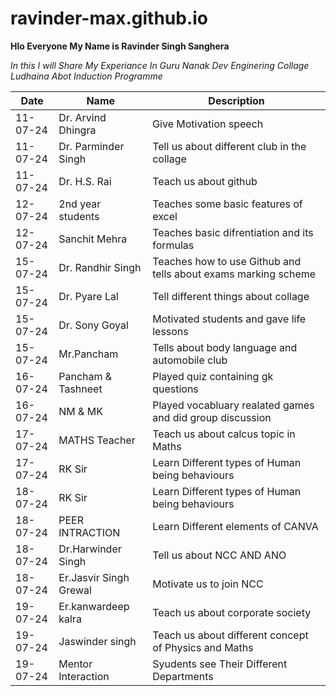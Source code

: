 # ravinder-max.github.io
**Hlo Everyone My Name is Ravinder Singh Sanghera**

*In this I will Share My Experiance In Guru Nanak Dev Enginering Collage Ludhaina Abot Induction Programme* 

| Date | Name | Description |
| ---- | ---- | ----------- |
| 11-07-24 | Dr. Arvind Dhingra |Give Motivation speech |
|  11-07-24 | Dr. Parminder Singh | Tell us about different club in the collage        |
|  11-07-24 | Dr. H.S. Rai | Teach us about github             |
|  12-07-24 | 2nd year students |  Teaches some basic features of excel |
|  12-07-24 | Sanchit Mehra |  Teaches basic difrentiation and its formulas   |
|  15-07-24 | Dr. Randhir Singh |  Teaches how to use Github and tells about exams marking scheme  |
|  15-07-24 | Dr. Pyare Lal | Tell different things about collage            |
|  15-07-24 | Dr. Sony Goyal |  Motivated students and gave life lessons |
|  15-07-24 | Mr.Pancham | Tells about body language and automobile club  |
|  16-07-24 | Pancham & Tashneet | Played quiz containing gk questions |
|  16-07-24 | NM & MK | Played vocabluary realated games and did group discussion |
|17-07-24 | MATHS Teacher | Teach us about calcus topic in Maths |
|17-07-24 | RK Sir | Learn Different types of Human being behaviours |
|18-07-24 | RK Sir | Learn Different types of Human being behaviours |
|18-07-24| PEER INTRACTION | Learn Different elements of CANVA |
|18-07-24| Dr.Harwinder Singh | Tell us about NCC AND ANO |
|18-07-24| Er.Jasvir Singh Grewal | Motivate us to join NCC |
|19-07-24|Er.kanwardeep kalra| Teach us about corporate society |
|19-07-24|Jaswinder singh | Teach us about different concept of Physics and Maths|
|19-07-24|Mentor Interaction | Syudents see Their Different Departments|






